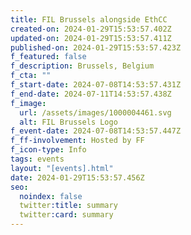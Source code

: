 ```yaml
---
title: FIL Brussels alongside EthCC
created-on: 2024-01-29T15:53:57.402Z
updated-on: 2024-01-29T15:53:57.411Z
published-on: 2024-01-29T15:53:57.423Z
f_featured: false
f_description: Brussels, Belgium
f_cta: ""
f_start-date: 2024-07-08T14:53:57.431Z
f_end-date: 2024-07-11T14:53:57.438Z
f_image:
  url: /assets/images/1000004461.svg
  alt: FIL Brussels Logo
f_event-date: 2024-07-08T14:53:57.447Z
f_ff-involvement: Hosted by FF
f_icon-type: Info
tags: events
layout: "[events].html"
date: 2024-01-29T15:53:57.456Z
seo:
  noindex: false
  twitter:title: summary
  twitter:card: summary
---
```

